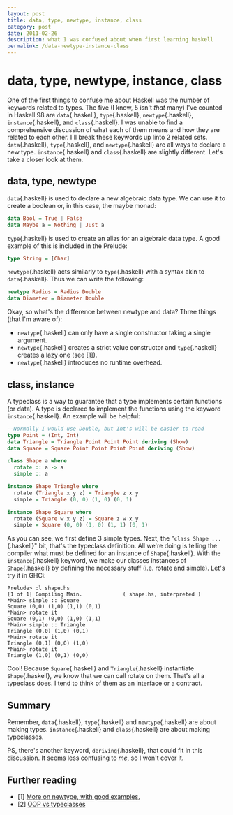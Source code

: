 ```yaml
---
layout: post
title: data, type, newtype, instance, class
category: post
date: 2011-02-26
description: what I was confused about when first learning haskell
permalink: /data-newtype-instance-class
---
```


# data, type, newtype, instance, class

One of the first things to confuse me about Haskell was the number of keywords related to types. The five (I know, 5 isn't <i>that</i> many) I've counted in Haskell 98 are `data`{.haskell}, `type`{.haskell}, `newtype`{.haskell}, `instance`{.haskell}, and `class`{.haskell}. I was unable to find a comprehensive discussion of what each of them means and how they are related to each other. I'll break these keywords up linto 2 related sets. `data`{.haskell}, `type`{.haskell}, and `newtype`{.haskell} are all ways to declare a new type. `instance`{.haskell} and `class`{.haskell} are slightly different. Let's take a closer look at them.

## data, type, newtype

`data`{.haskell} is used to declare a new algebraic data type. We can use it to create a boolean or, in this case, the maybe monad:

```haskell
data Bool = True | False
data Maybe a = Nothing | Just a
```

`type`{.haskell} is used to create an alias for an algebraic data type. A good example of this is included in the Prelude:

```haskell
type String = [Char]
```

`newtype`{.haskell} acts similarly to `type`{.haskell} with a syntax akin to `data`{.haskell}. Thus we can write the following:

``` haskell
newtype Radius = Radius Double
data Diameter = Diameter Double
```

Okay, so what's the difference between newtype and data? Three things (that I'm aware of):

* `newtype`{.haskell} can only have a single constructor taking a single argument.
* `newtype`{.haskell} creates a strict value constructor and `type`{.haskell} creates a lazy one (see <a href="#ref1">[1]</a>).
* `newtype`{.haskell} introduces no runtime overhead.

## class, instance

A typeclass is a way to guarantee that a type implements certain functions (or data). A type is declared to implement the functions using the keyword `instance`{.haskell}. An example will be helpful:

``` haskell
--Normally I would use Double, but Int's will be easier to read
type Point = (Int, Int)
data Triangle = Triangle Point Point Point deriving (Show)
data Square = Square Point Point Point Point deriving (Show)

class Shape a where
  rotate :: a -> a
  simple :: a

instance Shape Triangle where
  rotate (Triangle x y z) = Triangle z x y
  simple = Triangle (0, 0) (1, 0) (0, 1)

instance Shape Square where
  rotate (Square w x y z) = Square z w x y
  simple = Square (0, 0) (1, 0) (1, 1) (0, 1)
```

As you can see, we first define 3 simple types. Next, the "`class Shape ...`{.haskell}" bit, that's the typeclass definition. All we're doing is telling the compiler what must be defined for an instance of `Shape`{.haskell}. With the `instance`{.haskell} keyword, we make our classes instances of `Shape`{.haskell} by defining the necessary stuff (i.e. rotate and simple). Let's try it in GHCi:

```
Prelude> :l shape.hs
[1 of 1] Compiling Main.             ( shape.hs, interpreted )
*Main> simple :: Square
Square (0,0) (1,0) (1,1) (0,1)
*Main> rotate it
Square (0,1) (0,0) (1,0) (1,1)
*Main> simple :: Triangle
Triangle (0,0) (1,0) (0,1)
*Main> rotate it
Triangle (0,1) (0,0) (1,0)
*Main> rotate it
Triangle (1,0) (0,1) (0,0)
```

Cool! Because `Square`{.haskell} and `Triangle`{.haskell} instantiate `Shape`{.haskell}, we know that we can call rotate on them. That's all a typeclass does. I tend to think of them as an interface or a contract.

## Summary

Remember, `data`{.haskell}, `type`{.haskell} and `newtype`{.haskell} are about making types. `instance`{.haskell} and `class`{.haskell} are about making typeclasses.

PS, there's another keyword, `deriving`{.haskell}, that could fit in this discussion. It seems less confusing to <em>me</em>, so I won't cover it.

## Further reading

* <a name="ref1">[1]</a> <a href="http://www.haskell.org/haskellwiki/Newtype">More on newtype, with good examples.</a>
* <a name="ref2">[2]</a> <a href="http://www.haskell.org/haskellwiki/OOP_vs_type_classes">OOP vs typeclasses</a>

